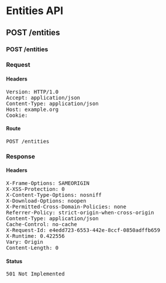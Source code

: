# Entities API



## POST /entities

### POST /entities
### Request

#### Headers

<pre>Version: HTTP/1.0
Accept: application/json
Content-Type: application/json
Host: example.org
Cookie: </pre>

#### Route

<pre>POST /entities</pre>

### Response

#### Headers

<pre>X-Frame-Options: SAMEORIGIN
X-XSS-Protection: 0
X-Content-Type-Options: nosniff
X-Download-Options: noopen
X-Permitted-Cross-Domain-Policies: none
Referrer-Policy: strict-origin-when-cross-origin
Content-Type: application/json
Cache-Control: no-cache
X-Request-Id: e4edd723-6553-442e-8ccf-0850adffb659
X-Runtime: 0.422556
Vary: Origin
Content-Length: 0</pre>

#### Status

<pre>501 Not Implemented</pre>

